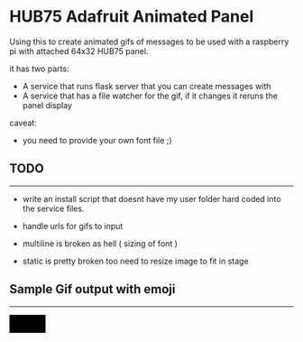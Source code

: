 # HUB75 Adafruit Animated Panel

Using this to create animated gifs of messages to be used with a raspberry pi with attached 64x32 HUB75 panel.

it has two parts:

- A service that runs flask server that you can create messages with
- A service that has a file watcher for the gif, if it changes it reruns the panel display

caveat: 
- you need to provide your own font file ;)

## TODO
------

- write an install script that doesnt have my user folder hard coded into the service files.

- handle urls for gifs to input

- multiline is broken as hell ( sizing of font )

- static is pretty broken too need to resize image to fit in stage

## Sample Gif output with emoji
---

![test ouput from script](static/images/test_output.gif "test ouput from script")
